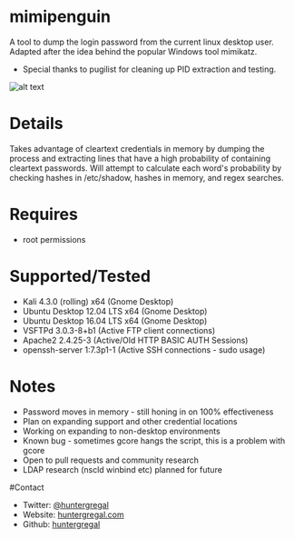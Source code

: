 # mimipenguin
A tool to dump the login password from the current linux desktop user. Adapted after the idea behind the popular Windows tool mimikatz. 
* Special thanks to pugilist for cleaning up PID extraction and testing.

![alt text](http://i.imgur.com/BkDX9dF.png "MimiPenguin")

# Details
Takes advantage of cleartext credentials in memory by dumping the process and extracting lines that have a high probability of containing cleartext passwords. Will attempt to calculate each word's probability by checking hashes in /etc/shadow, hashes in memory, and regex searches.

# Requires
* root permissions

# Supported/Tested
* Kali 4.3.0 (rolling) x64 (Gnome Desktop)
* Ubuntu Desktop 12.04 LTS x64 (Gnome Desktop)
* Ubuntu Desktop 16.04 LTS x64 (Gnome Desktop)
* VSFTPd 3.0.3-8+b1 (Active FTP client connections)
* Apache2 2.4.25-3 (Active/Old HTTP BASIC AUTH Sessions)
* openssh-server 1:7.3p1-1 (Active SSH connections - sudo usage)

# Notes
* Password moves in memory - still honing in on 100% effectiveness
* Plan on expanding support and other credential locations
* Working on expanding to non-desktop environments
* Known bug - sometimes gcore hangs the script, this is a problem with gcore
* Open to pull requests and community research
* LDAP research (nscld winbind etc) planned for future

#Contact
* Twitter: [@huntergregal](https://twitter.com/HunterGregal)
* Website: [huntergregal.com](http://huntergregal.com)
* Github: [huntergregal](https://github.com/huntergregal)
